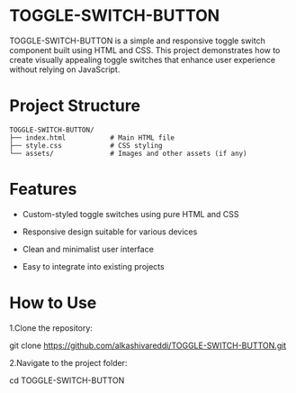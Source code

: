 # TOGGLE-SWITCH-BUTTON
TOGGLE-SWITCH-BUTTON is a simple and responsive toggle switch component built using HTML and CSS. This project demonstrates how to create visually appealing toggle switches that enhance user experience without relying on JavaScript.

 # Project Structure
```
TOGGLE-SWITCH-BUTTON/
├── index.html           # Main HTML file
├── style.css            # CSS styling
└── assets/              # Images and other assets (if any)
```
# Features
- Custom-styled toggle switches using pure HTML and CSS

- Responsive design suitable for various devices

- Clean and minimalist user interface

- Easy to integrate into existing projects

# How to Use
1.Clone the repository:

git clone https://github.com/alkashivareddi/TOGGLE-SWITCH-BUTTON.git

2.Navigate to the project folder:

cd TOGGLE-SWITCH-BUTTON


